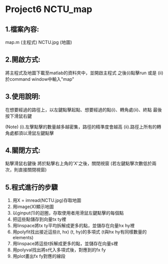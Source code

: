 # Project6 NCTU_map

## 1.檔案內容:
 map.m (主程式)
 NCTU.jpg (地圖)

## 2.開啟方式:
 將主程式及地圖下載至matlab的資料夾中，並開啟主程式
 之後(i)點擊run 或是 (ii)於command window中輸入"map"
 
## 3.使用說明:
 在想要經過的路徑上，以左鍵點擊起點、想要經過的點(i)、轉角處(ii)、終點
 最後按下滑鼠右鍵
 
 (Note)
  (i).左擊點擊的數量越多越密集，路徑的精準度會越高
  (ii).路徑上所有的轉角處都須以滑鼠左鍵點擊
 
## 4.關閉方式:
 點擊滑鼠右鍵後
 將於點擊右上角的'X'之後，關閉視窗
 (若左鍵點擊次數低於兩次，則直接關閉視窗)
  
## 5.程式進行的步驟
 1. 用X = imread(NCTU.jpg)存取地圖
 2. 用image(X)顯示地圖
 3. 以ginput(1)的迴圈，存取使用者用滑鼠左鍵點擊的每個點
 4. 把這些點儲存到向量tx ty裡
 5. 用linspace將tx ty平均拆解成更多的點，並儲存在向量hx hy裡
 6. 用polyfit找出接近這些(t, hx) (t, hy)的多項式 (t與hx hy有同樣數量的elements)
 7. 用linspace將這些t拆解成更多的點，並儲存在向量s裡
 7. 用polyval找出將s代入多項式後，對應到的fx fy
 9. 用plot畫出fx fy對應的線段
